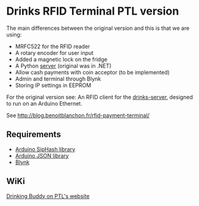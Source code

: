 Drinks RFID Terminal PTL version
====================
The main differences between the original version and this is that we are using:
* MRFC522 for the RFID reader
* A rotary encoder for user input
* Added a magnetic lock on the fridge
* A Python [server](https://github.com/PostTenebrasLab/DrinkingBuddyServer) (original was in .NET) 
* Allow cash payments with coin acceptor (to be implemented)
* Admin and terminal through Blynk
* Storing IP settings in EEPROM

For the original version see:
An RFID client for the [drinks-server](https://github.com/drinks-wallet/drinks-server), designed to run on an Arduino Ethernet.

See http://blog.benoitblanchon.fr/rfid-payment-terminal/

Requirements
------------

* [Arduino SipHash library](http://www.forward.com.au/pfod/SipHashLibrary/)
* [Arduino JSON library](https://github.com/bblanchon/ArduinoJsonParser)
* [Blynk](http://www.blynk.cc/getting-started/)

WiKi
------------
[Drinking Buddy on PTL's website](https://www.posttenebraslab.ch/wiki/projects/ptl_payment_system)
